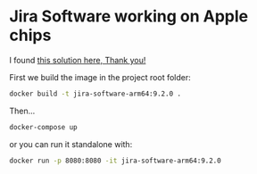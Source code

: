 # Jira Software working on Apple chips

I found [this solution here, Thank you!](https://community.atlassian.com/t5/Jira-Software-articles/Atlassian-Jira-Docker-for-Apple-M1-processors/ba-p/2120698)

First we build the image in the project root folder:

```bash
docker build -t jira-software-arm64:9.2.0 .
```

Then...

```bash
docker-compose up
```

or you can run it standalone with:

```bash
docker run -p 8080:8080 -it jira-software-arm64:9.2.0
```

